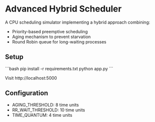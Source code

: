 # Advanced Hybrid Scheduler

A CPU scheduling simulator implementing a hybrid approach combining:
- Priority-based preemptive scheduling
- Aging mechanism to prevent starvation
- Round Robin queue for long-waiting processes

## Setup
\`\`\`bash
pip install -r requirements.txt
python app.py
\`\`\`

Visit http://localhost:5000

## Configuration
- AGING_THRESHOLD: 8 time units
- RR_WAIT_THRESHOLD: 10 time units  
- TIME_QUANTUM: 4 time units
